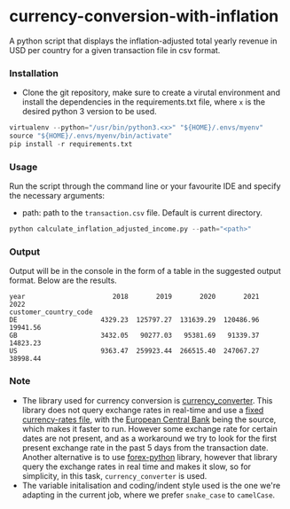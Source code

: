 # currency-conversion-with-inflation

A python script that displays the inflation-adjusted total yearly revenue in USD per country for a given transaction file in csv format.

### Installation
- Clone the git repository, make sure to create a virutal environment and install the dependencies in the
requirements.txt file, where `x` is the desired python 3 version to be used.
```python
virtualenv --python="/usr/bin/python3.<x>" "${HOME}/.envs/myenv"
source "${HOME}/.envs/myenv/bin/activate"
pip install -r requirements.txt
```

### Usage
Run the script through the command line or your favourite IDE and specify the necessary
arguments:
- path: path to the `transaction.csv` file. Default is current directory.

```python
python calculate_inflation_adjusted_income.py --path="<path>"
```

### Output
Output will be in the console in the form of a table in the suggested output format. Below are the results.
```
year                      2018       2019       2020       2021      2022
customer_country_code                                                    
DE                     4329.23  125797.27  131639.29  120486.96  19941.56
GB                     3432.05   90277.03   95381.69   91339.37  14823.23
US                     9363.47  259923.44  266515.40  247067.27  38998.44
```


### Note
- The library used for currency conversion is [currency_converter](https://pypi.org/project/CurrencyConverter/). This library does not query exchange rates in real-time and use a [fixed currency-rates file](https://www.ecb.europa.eu/stats/eurofxref/eurofxref-hist.zip), with the [European Central Bank](https://www.ecb.europa.eu/home/html/index.en.html) being the source, which makes it faster to run. However some exchange rate for certain dates are not present, and as a workaround we try to look for the first present exchange rate in the past 5 days from the transaction date.
Another alternative is to use [forex-python](https://pypi.org/project/forex-python/) library, however that library query the exchange rates in real time and makes it slow, so for simplicity, in this task, `currency_converter` is used.
- The variable initalisation and coding/indent style used is the one we're adapting in the current job, where we prefer `snake_case` to `camelCase`. 
